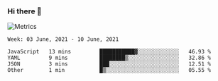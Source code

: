 ### Hi there 👋

![Metrics](https://github.com/radoapx/radoapx/blob/main/github-metrics.svg)

<!--START_SECTION:waka-->
```text
Week: 03 June, 2021 - 10 June, 2021

JavaScript   13 mins         ███████████▓░░░░░░░░░░░░░   46.93 % 
YAML         9 mins          ████████▒░░░░░░░░░░░░░░░░   32.86 % 
JSON         3 mins          ███░░░░░░░░░░░░░░░░░░░░░░   12.51 % 
Other        1 min           █▒░░░░░░░░░░░░░░░░░░░░░░░   05.55 % 
```
<!--END_SECTION:waka-->

<!--
**radoapx/radoapx** is a ✨ _special_ ✨ repository because its `README.md` (this file) appears on your GitHub profile.

Here are some ideas to get you started:

- 🔭 I’m currently working on ...
- 🌱 I’m currently learning ...
- 👯 I’m looking to collaborate on ...
- 🤔 I’m looking for help with ...
- 💬 Ask me about ...
- 📫 How to reach me: ...
- 😄 Pronouns: ...
- ⚡ Fun fact: ...
-->
